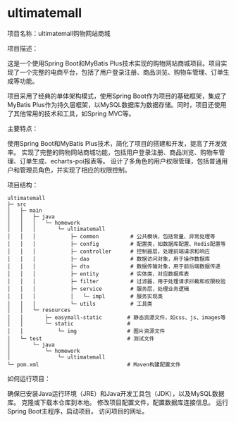 # ultimatemall
项目名称：ultimatemall购物网站商城

项目描述：

这是一个使用Spring Boot和MyBatis Plus技术实现的购物网站商城项目。项目实现了一个完整的电商平台，包括了用户登录注册、商品浏览、购物车管理、订单生成等功能。

项目采用了经典的单体架构模式，使用Spring Boot作为项目的基础框架，集成了MyBatis Plus作为持久层框架，以MySQL数据库为数据存储。同时，项目还使用了其他常用的技术和工具，如Spring MVC等。

主要特点：

使用Spring Boot和MyBatis Plus技术，简化了项目的搭建和开发，提高了开发效率。
实现了完整的购物网站商城功能，包括用户登录注册、商品浏览、购物车管理、订单生成、echarts-poi报表等。
设计了多角色的用户权限管理，包括普通用户和管理员角色，并实现了相应的权限控制。

项目结构：
```text
ultimatemall
├─ src
│   ├─ main
│   │   ├─ java
│   │   │   └─ homework
│   │   │       └─ ultimatemall
│   │   │           ├─ common          # 公共模块，包括常量、异常处理等
│   │   │           ├─ config          # 配置类，如数据库配置、Redis配置等
│   │   │           ├─ controller      # 控制器层，处理前端请求和响应
│   │   │           ├─ dao             # 数据访问对象，用于操作数据库
│   │   │           ├─ dto             # 数据传输对象，用于前后端数据传递
│   │   │           ├─ entity          # 实体类，对应数据库表
│   │   │           ├─ filter          # 过滤器，用于处理请求拦截和权限校验
│   │   │           ├─ service         # 服务层，处理业务逻辑
│   │   │           │   └─ impl        # 服务实现类
│   │   │           └─ utils           # 工具类
│   │   └─ resources
│   │       ├─ easymall-static        # 静态资源文件，如css、js、images等
│   │       └─ static                 # 
│   │           └─ img                # 图片资源文件
│   └─ test                           # 测试文件
│       └─ java
│           └─ homework
│               └─ ultimatemall
└─ pom.xml                            # Maven构建配置文件
```


如何运行项目：

确保已安装Java运行环境（JRE）和Java开发工具包（JDK），以及MySQL数据库。
克隆或下载本仓库到本地。
修改项目配置文件，配置数据库连接信息。
运行Spring Boot主程序，启动项目。
访问项目的网址。

